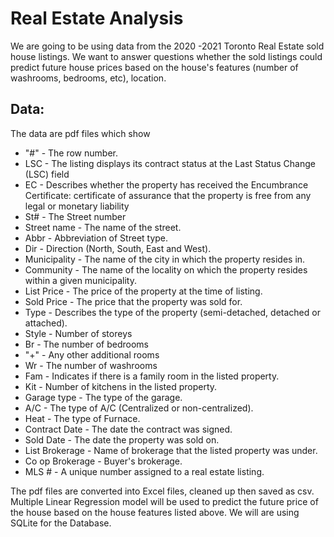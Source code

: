 # Real Estate Analysis
We are going to be using data from the 2020 -2021 Toronto Real Estate sold house listings.  We want to answer questions whether the sold listings could predict future house prices based on the house's features (number of washrooms, bedrooms, etc), location.  


## Data:
The data are pdf files which show 
* "#" - The row number.
* LSC - The listing displays its contract status at the Last Status Change (LSC) field
* EC - Describes whether the property has received the Encumbrance Certificate: certificate of assurance that the property is free from any legal or monetary liability
* St# - The Street number
* Street name - The name of the street.
* Abbr - Abbreviation of Street type.
* Dir - Direction (North, South, East and West).
* Municipality - The name of the city in which the property resides in.
* Community - The name of the locality on which the property resides within a given municipality.
* List Price - The price of the property at the time of listing.
* Sold Price - The price that the property was sold for.
* Type - Describes the type of the property (semi-detached, detached or attached).
* Style - Number of storeys 
* Br - The number of bedrooms 
* "+" - Any other additional rooms
* Wr - The number of washrooms 
* Fam - Indicates if there is a family room in the listed property.
* Kit - Number of kitchens in the listed property.
* Garage type - The type of the garage.
* A/C - The type of A/C (Centralized or non-centralized).
* Heat - The type of Furnace.
* Contract Date - The date the contract was signed.
* Sold Date - The date the property was sold on.
* List Brokerage - Name of brokerage that the listed property was under.
* Co op Brokerage - Buyer's brokerage.
* MLS # - A unique number assigned to a real estate listing.

The pdf files are converted into Excel files, cleaned up then saved as csv.  
Multiple Linear Regression model will be used to predict the future price of the house based on the house features listed above.
We will are using SQLite for the Database.  

